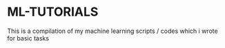 # ML-TUTORIALS
This is a compilation of my machine learning scripts / codes which i wrote for basic tasks
